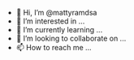 - 👋 Hi, I’m @mattyramdsa
- 👀 I’m interested in ...
- 🌱 I’m currently learning ...
- 💞️ I’m looking to collaborate on ...
- 📫 How to reach me ...

<!---
mattyramdsa/mattyramdsa is a ✨ special ✨ repository because its `README.md` (this file) appears on your GitHub profile.
You can click the Preview link to take a look at your changes.
--->
